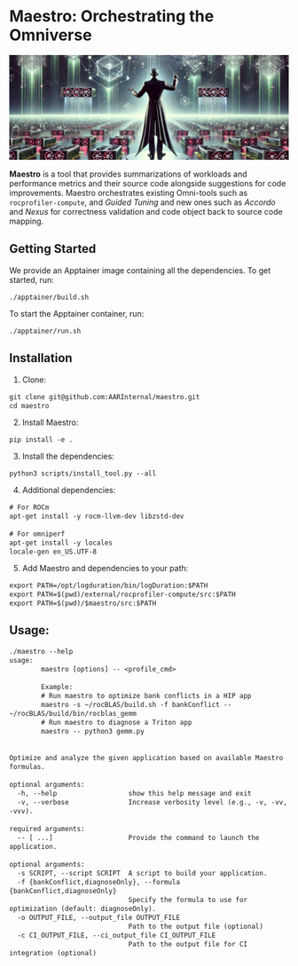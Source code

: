 # Maestro: Orchestrating the Omniverse

![Maestro](./images/maestro.png)


**Maestro** is a tool that provides summarizations of workloads and performance metrics and their source code alongside suggestions for code improvements. Maestro orchestrates existing Omni-tools such as `rocprofiler-compute`, and _Guided Tuning_ and new ones such as _Accordo_ and _Nexus_ for correctness validation and code object back to source code mapping.


## Getting Started

We provide an Apptainer image containing all the dependencies. To get started, run:
```
./apptainer/build.sh
```

To start the Apptainer container, run:

```
./apptainer/run.sh
```

## Installation

1. Clone:

```shell
git clone git@github.com:AARInternal/maestro.git
cd maestro
```

2. Install Maestro:
```
pip install -e .
```

3. Install the dependencies:
```terminal
python3 scripts/install_tool.py --all
```

4. Additional dependencies:
```
# For ROCm
apt-get install -y rocm-llvm-dev libzstd-dev

# For omniperf
apt-get install -y locales
locale-gen en_US.UTF-8 
```

5. Add Maestro and dependencies to your path:

```shell
export PATH=/opt/logduration/bin/logDuration:$PATH
export PATH=$(pwd)/external/rocprofiler-compute/src:$PATH
export PATH=$(pwd)/$maestro/src:$PATH
```



## Usage:

```shell
./maestro --help
usage: 
        maestro [options] -- <profile_cmd>

        Example:
        # Run maestro to optimize bank conflicts in a HIP app
        maestro -s ~/rocBLAS/build.sh -f bankConflict -- ~/rocBLAS/build/bin/rocblas_gemm
        # Run maestro to diagnose a Triton app
        maestro -- python3 gemm.py
        

Optimize and analyze the given application based on available Maestro formulas.

optional arguments:
  -h, --help                  show this help message and exit
  -v, --verbose               Increase verbosity level (e.g., -v, -vv, -vvv).

required arguments:
  -- [ ...]                   Provide the command to launch the application.

optional arguments:
  -s SCRIPT, --script SCRIPT  A script to build your application.
  -f {bankConflict,diagnoseOnly}, --formula {bankConflict,diagnoseOnly}
                              Specify the formula to use for optimization (default: diagnoseOnly).
  -o OUTPUT_FILE, --output_file OUTPUT_FILE
                              Path to the output file (optional)
  -c CI_OUTPUT_FILE, --ci_output_file CI_OUTPUT_FILE
                              Path to the output file for CI integration (optional)
```